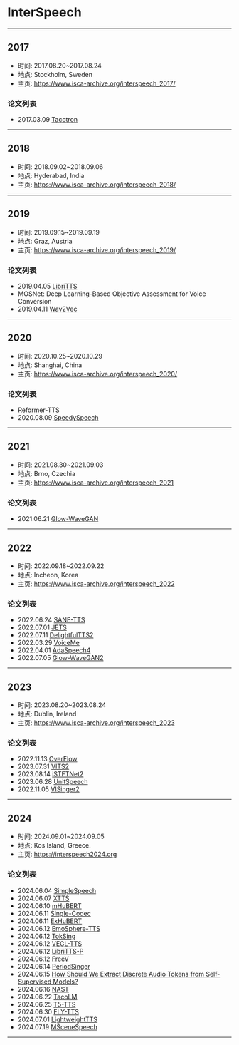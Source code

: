 # InterSpeech

---

## 2017

- 时间: 2017.08.20~2017.08.24
- 地点: Stockholm, Sweden
- 主页: <https://www.isca-archive.org/interspeech_2017/>

### 论文列表

- 2017.03.09 [Tacotron](../Models/TTS2_Acoustic/2017.03.29_Tacotron.md)

---

## 2018

- 时间: 2018.09.02~2018.09.06
- 地点: Hyderabad, India
- 主页: <https://www.isca-archive.org/interspeech_2018/>

---

## 2019

- 时间: 2019.09.15~2019.09.19
- 地点: Graz, Austria
- 主页: <https://www.isca-archive.org/interspeech_2019/>

### 论文列表

- 2019.04.05 [LibriTTS](../Datasets/2019.04.05_LibriTTS.md)
- MOSNet: Deep Learning-Based Objective Assessment for Voice Conversion
- 2019.04.11 [Wav2Vec](../Models/Speech_Representaion/2019.04.11_Wav2Vec.md)

---

## 2020

- 时间: 2020.10.25~2020.10.29
- 地点: Shanghai, China
- 主页: <https://www.isca-archive.org/interspeech_2020/>

### 论文列表

- Reformer-TTS
- 2020.08.09 [SpeedySpeech](../Models/TTS2_Acoustic/2020.08.09_SpeedySpeech.md)

---

## 2021

- 时间: 2021.08.30~2021.09.03
- 地点: Brno, Czechia
- 主页: <https://www.isca-archive.org/interspeech_2021>

### 论文列表

- 2021.06.21 [Glow-WaveGAN](../Models/E2E/2021.06.21_Glow-WaveGAN.md)

---

## 2022

- 时间: 2022.09.18~2022.09.22
- 地点: Incheon, Korea
- 主页: <https://www.isca-archive.org/interspeech_2022>

### 论文列表

- 2022.06.24 [SANE-TTS](../Models/E2E/2022.06.24_SANE-TTS.md)
- 2022.07.01 [JETS](../Models/E2E/2022.07.01_JETS.md)
- 2022.07.11 [DelightfulTTS2](../Models/TTS2_Acoustic/2022.07.11_DelightfulTTS2.md)
- 2022.03.29 [VoiceMe](../Models/E2E/2022.03.29_VoiceMe.md)
- 2022.04.01 [AdaSpeech4](../Models/TTS2_Acoustic/2022.04.01_AdaSpeech4.md)
- 2022.07.05 [Glow-WaveGAN2](../Models/E2E/2022.07.05_Glow-WaveGAN2.md)

---

## 2023

- 时间: 2023.08.20~2023.08.24
- 地点: Dublin, Ireland
- 主页: <https://www.isca-archive.org/interspeech_2023>

### 论文列表

- 2022.11.13 [OverFlow](../Models/TTS2_Acoustic/2022.11.13_OverFlow.md)
- 2023.07.31 [VITS2](../Models/E2E/2023.07.31_VITS2.md)
- 2023.08.14 [iSTFTNet2](../Models/TTS3_Vocoder/2023.08.14_iSTFTNet2.md)
- 2023.06.28 [UnitSpeech](../Models/Diffusion/2023.06.28_UnitSpeech.md)
- 2022.11.05 [VISinger2](../Models/Singing_Voice/2022.11.05_VISinger2.md)

---

## 2024

- 时间: 2024.09.01~2024.09.05
- 地点: Kos Island, Greece.
- 主页: <https://interspeech2024.org>

### 论文列表

- 2024.06.04 [SimpleSpeech](../Models/Diffusion/2024.06.04_SimpleSpeech.md)
- 2024.06.07 [XTTS](../Models/Speech_LLM/2024.06.07_XTTS.md)
- 2024.06.10 [mHuBERT](../Models/Speech_Representaion/2024.06.10_mHuBERT.md)
- 2024.06.11 [Single-Codec](../Models/Speech_Neural_Codec/2024.06.11_Single-Codec.md)
- 2024.06.11 [ExHuBERT](../Models/Speech_Representaion/2024.06.11_ExHuBERT.md)
- 2024.06.12 [EmoSphere-TTS](../Models/_tmp/2024.06.12_EmoSphere-TTS.md)
- 2024.06.12 [TokSing](../Models/Singing_Voice/2024.06.12_TokSing.md)
- 2024.06.12 [VECL-TTS](../Models/_tmp/2024.06.12_VECL-TTS.md)
- 2024.06.12 [LibriTTS-P](../Datasets/2024.06.12_LibriTTS-P.md)
- 2024.06.12 [FreeV](../Models/TTS3_Vocoder/2024.06.12_FreeV.md)
- 2024.06.14 [PeriodSinger](../Models/Singing_Voice/2024.06.14_PeriodSinger.md)
- 2024.06.15 [How Should We Extract Discrete Audio Tokens from Self-Supervised Models?](../Models/_Full/2024.06.15_How_Should_We_Extract_Discrete_Audio_Tokens_from_Self-Supervised_Models.md)
- 2024.06.16 [NAST](../Models/_tmp/2024.06.16_NAST.md)
- 2024.06.22 [TacoLM](../Models/Speech_LLM/2024.06.22_TacoLM.md)
- 2024.06.25 [T5-TTS](../Models/Speech_LLM/2024.06.25_T5-TTS.md)
- 2024.06.30 [FLY-TTS](../Models/E2E/2024.06.30_FLY-TTS.md)
- 2024.07.01 [LightweightTTS](../Models/_tmp/2024.07.01_LightweightTTS.md)
- 2024.07.19 [MSceneSpeech](../Datasets/2024.07.19_MSceneSpeech.md)

---